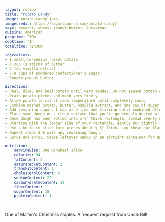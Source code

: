 ```yaml
---
layout: recipe
title: "Potato Candy"
image: potato-candy.jpeg
imagecredit: https://sugarspunrun.com/potato-candy/
tags: dessert, sweet, peanut butter, Christmas
cuisine: American
preptime: T30m
cooktime: T1h
totaltime: T1h30m

ingredients:
- 1 small-to-medium russet potato
- ½ cup (1 stick) of butter
- 2 tsp vanilla extract
- 7-9 cups of powdered confectioner's sugar
- Smooth peanut butter

directions:
- Peel, dice, and boil potato until very tender. Do not season potato or water.
- Drain potato pieces and mash very finely.
- Allow potato to sit at room temperature until completely cool.
- Combine mashed potato, butter, vanilla extract, and one cup of sugar in a large bowl and stir until combined.
- Add remaining sugar, 1 cup at a time and stirring until combined after each addition. Once you've added 6 cups of powdered sugar, check the consistency. If the dough is not moldable in your hands and can't be rolled into a ball, continue to add sugar until it is firm.
- Place some dough on a clean surface that you've generously dusted with powdered sugar. Dust the surface of the dough with additional sugar, and use a rolling pin to roll dough out into a rectangle about ¼" thick. If your dough is too sticky or falling apart, you may need to add more sugar, re-shape it into a ball, and start over.
- Once dough has been rolled into a ¼" thick rectangle, spread evenly with peanut butter, leaving a small amount of space peanut butter-free around the perimeter of the dough.
- Starting with the longer side of your rectangle, gently but tightly roll into a log.
- Use a knife to slice into pieces about ¼-½" thick. Lay these out flat on a sheet tray.
- Repeat steps 5-8 with any remaining dough.
- Serve and enjoy. Store leftover candy in an airtight container for up to a week.

nutrition:
    servingSize: One pinwheel slice
    calories: 94
    fatContent: 2
    saturatedFatContent: 2
    transFatContent: 1
    cholesterolContent: 6
    sodiumContent: 22
    carbohydrateContent: 19
    fiberContent: 1
    sugarContent: 18
    proteinContent: 1

---
```


One of Ma'am's Christmas staples. A frequent request from Uncle Bill!
